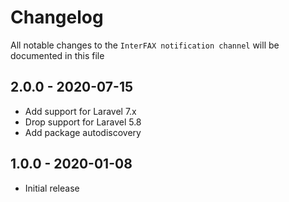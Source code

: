 # Changelog

All notable changes to the `InterFAX notification channel` will be documented in this file

## 2.0.0 - 2020-07-15

- Add support for Laravel 7.x
- Drop support for Laravel 5.8
- Add package autodiscovery

## 1.0.0 - 2020-01-08

- Initial release
